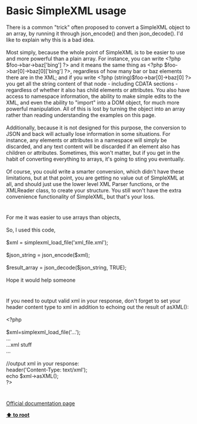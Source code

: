 # Basic SimpleXML usage




<div class="phpcode"><span class="html">
There is a common &quot;trick&quot; often proposed to convert a SimpleXML object to an array, by running it through json_encode() and then json_decode(). I&apos;d like to explain why this is a bad idea.<br><br>Most simply, because the whole point of SimpleXML is to be easier to use and more powerful than a plain array. For instance, you can write <span class="default">&lt;?php $foo</span><span class="keyword">-&gt;</span><span class="default">bar</span><span class="keyword">-&gt;</span><span class="default">baz</span><span class="keyword">[</span><span class="string">&apos;bing&apos;</span><span class="keyword">] </span><span class="default">?&gt;</span> and it means the same thing as <span class="default">&lt;?php $foo</span><span class="keyword">-&gt;</span><span class="default">bar</span><span class="keyword">[</span><span class="default">0</span><span class="keyword">]-&gt;</span><span class="default">baz</span><span class="keyword">[</span><span class="default">0</span><span class="keyword">][</span><span class="string">&apos;bing&apos;</span><span class="keyword">] </span><span class="default">?&gt;</span>, regardless of how many bar or baz elements there are in the XML; and if you write <span class="default">&lt;?php </span><span class="keyword">(string)</span><span class="default">$foo</span><span class="keyword">-&gt;</span><span class="default">bar</span><span class="keyword">[</span><span class="default">0</span><span class="keyword">]-&gt;</span><span class="default">baz</span><span class="keyword">[</span><span class="default">0</span><span class="keyword">] </span><span class="default">?&gt;</span> you get all the string content of that node - including CDATA sections - regardless of whether it also has child elements or attributes. You also have access to namespace information, the ability to make simple edits to the XML, and even the ability to &quot;import&quot; into a DOM object, for much more powerful manipulation. All of this is lost by turning the object into an array rather than reading understanding the examples on this page.<br><br>Additionally, because it is not designed for this purpose, the conversion to JSON and back will actually lose information in some situations. For instance, any elements or attributes in a namespace will simply be discarded, and any text content will be discarded if an element also has children or attributes. Sometimes, this won&apos;t matter, but if you get in the habit of converting everything to arrays, it&apos;s going to sting you eventually.<br><br>Of course, you could write a smarter conversion, which didn&apos;t have these limitations, but at that point, you are getting no value out of SimpleXML at all, and should just use the lower level XML Parser functions, or the XMLReader class, to create your structure. You still won&apos;t have the extra convenience functionality of SimpleXML, but that&apos;s your loss.</span>
</div>
  

#


<div class="phpcode"><span class="html">
For me it was easier to use arrays than objects, <br><br>So, I used this code, <br><br>$xml = simplexml_load_file(&apos;xml_file.xml&apos;);<br>&#xA0; &#xA0; <br>$json_string = json_encode($xml);<br>&#xA0; &#xA0; <br>$result_array = json_decode($json_string, TRUE);<br><br>Hope it would help someone</span>
</div>
  

#


<div class="phpcode"><span class="html">
If you need to output valid xml in your response, don&apos;t forget to set your header content type to xml in addition to echoing out the result of asXML():
<br>
<br><span class="default">&lt;?php
<br>
<br>$xml</span><span class="keyword">=</span><span class="default">simplexml_load_file</span><span class="keyword">(</span><span class="string">&apos;...&apos;</span><span class="keyword">);
<br>...
<br>...</span><span class="default">xml stuff
<br></span><span class="keyword">...
<br>
<br></span><span class="comment">//output xml in your response:
<br></span><span class="default">header</span><span class="keyword">(</span><span class="string">&apos;Content-Type: text/xml&apos;</span><span class="keyword">);
<br>echo </span><span class="default">$xml</span><span class="keyword">-&gt;</span><span class="default">asXML</span><span class="keyword">();
<br></span><span class="default">?&gt;</span>
</span>
</div>
  

#

[Official documentation page](https://www.php.net/manual/en/simplexml.examples-basic.php)

**[⬆ to root](/)**